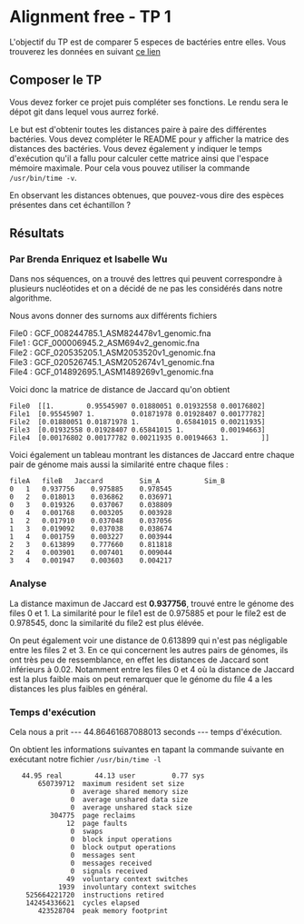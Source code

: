 
# Alignment free - TP 1

L'objectif du TP est de comparer 5 especes de bactéries entre elles.
Vous trouverez les données en suivant [ce lien](https://we.tl/t-ACiDxJko7s)

## Composer le TP

Vous devez forker ce projet puis compléter ses fonctions.
Le rendu sera le dépot git dans lequel vous aurrez forké.

Le but est d'obtenir toutes les distances paire à paire des différentes bactéries.
Vous devez compléter le README pour y afficher la matrice des distances des bactéries.
Vous devez également y indiquer le temps d'exécution qu'il a fallu pour calculer cette matrice ainsi que l'espace mémoire maximale. Pour cela vous pouvez utiliser la commande ```/usr/bin/time -v```.

En observant les distances obtenues, que pouvez-vous dire des espèces présentes dans cet échantillon ?

## Résultats
### Par Brenda Enriquez et Isabelle Wu

Dans nos séquences, on a trouvé des lettres qui peuvent correspondre à plusieurs nucléotides et on a décidé de ne pas les considérés dans notre algorithme.

Nous avons donner des surnoms aux différents fichiers  

File0 : GCF_008244785.1_ASM824478v1_genomic.fna  
File1 : GCF_000006945.2_ASM694v2_genomic.fna  
File2 : GCF_020535205.1_ASM2053520v1_genomic.fna  
File3 : GCF_020526745.1_ASM2052674v1_genomic.fna  
File4 : GCF_014892695.1_ASM1489269v1_genomic.fna  


Voici donc la matrice de distance de Jaccard qu'on obtient

```
File0  [[1.        0.95545907 0.01880051 0.01932558 0.00176802]
File1  [0.95545907 1.         0.01871978 0.01928407 0.00177782]  
File2  [0.01880051 0.01871978 1.         0.65841015 0.00211935]  
File3  [0.01932558 0.01928407 0.65841015 1.         0.00194663]  
File4  [0.00176802 0.00177782 0.00211935 0.00194663 1.        ]]  
```

Voici également un tableau montrant les distances de Jaccard entre chaque pair de génome mais aussi la similarité entre chaque files :
```
fileA	fileB	Jaccard	        Sim_A       	Sim_B
0	1	0.937756	0.975885	0.978545
0	2	0.018013	0.036862	0.036971
0	3	0.019326	0.037067	0.038809
0	4	0.001768	0.003205	0.003928
1	2	0.017910	0.037048	0.037056
1	3	0.019092	0.037038	0.038674
1	4	0.001759	0.003227	0.003944
2	3	0.613899	0.777660	0.811818
2	4	0.003901	0.007401	0.009044
3	4	0.001947	0.003603	0.004217

```

### Analyse
La distance maximun de Jaccard est **0.937756**, trouvé entre le génome des files 0 et 1.
La similarité pour le file1 est de 0.975885 et pour le file2 est de 0.978545, donc la similarité du file2 est plus élévée.

On peut également voir une distance de 0.613899 qui n'est pas négligable entre les files 2 et 3.
En ce qui concernent les autres pairs de génomes, ils ont très peu de ressemblance, en effet les distances de Jaccard sont inférieurs à 0.02. Notamment entre les files 0 et 4 où la distance de Jaccard est la plus faible mais on peut remarquer que le génome du file 4 a les distances les plus faibles en général.


### Temps d'exécution
Cela nous a prit  --- 44.86461687088013 seconds --- temps d'éxécution.

On obtient les informations suivantes en tapant la commande suivante en exécutant notre fichier ```/usr/bin/time -l```

       44.95 real        44.13 user         0.77 sys
           650739712  maximum resident set size
                   0  average shared memory size
                   0  average unshared data size
                   0  average unshared stack size
              304775  page reclaims
                  12  page faults
                   0  swaps
                   0  block input operations
                   0  block output operations
                   0  messages sent
                   0  messages received
                   0  signals received
                  49  voluntary context switches
                1939  involuntary context switches
        525664221720  instructions retired
        142454336621  cycles elapsed
           423528704  peak memory footprint
